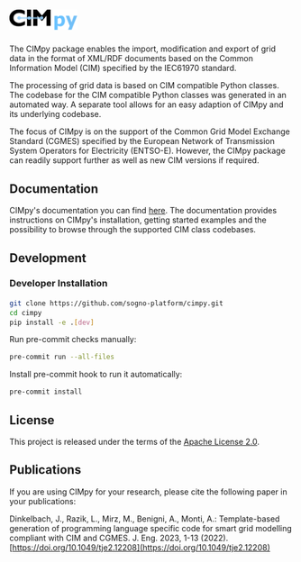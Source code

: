 # <img src="documentation/images/cimpy_logo.png" alt="CIMpy" width=120 />

The CIMpy package enables the import, modification and export of grid data in the format of XML/RDF documents based on the Common Information Model (CIM) specified by the IEC61970 standard.

The processing of grid data is based on CIM compatible Python classes. The codebase for the CIM compatible Python classes was generated in an automated way. A separate tool allows for an easy adaption of CIMpy and its underlying codebase.

The focus of CIMpy is on the support of the Common Grid Model Exchange Standard (CGMES) specified by the European Network of Transmission System Operators for Electricity (ENTSO-E). However, the CIMpy package can readily support further as well as new CIM versions if required.

## Documentation

CIMpy's documentation you can find [here](http://sogno-platform.github.io/cimpy/).
The documentation provides instructions on CIMpy's installation, getting started examples and the possibility to browse through the supported CIM class codebases.

## Development

### Developer Installation

```bash
git clone https://github.com/sogno-platform/cimpy.git
cd cimpy
pip install -e .[dev]
```

Run pre-commit checks manually:

```bash
pre-commit run --all-files
```

Install pre-commit hook to run it automatically:

```bash
pre-commit install
```

## License

This project is released under the terms of the [Apache License 2.0](./LICENSE).

## Publications

If you are using CIMpy for your research, please cite the following paper in your publications:

Dinkelbach, J., Razik, L., Mirz, M., Benigni, A., Monti, A.: Template-based generation of programming language specific code for smart grid modelling compliant with CIM and CGMES.
J. Eng. 2023, 1-13 (2022). [https://doi.org/10.1049/tje2.12208](https://doi.org/10.1049/tje2.12208)
